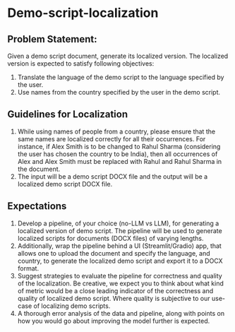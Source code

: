 # Demo-script-localization

## Problem Statement:
Given a demo script document, generate its localized version. The localized version is expected to satisfy following objectives:
1. Translate the language of the demo script to the language specified by the user.
2. Use names from the country specified by the user in the demo script.

## Guidelines for Localization
1. While using names of people from a country, please ensure that the same names are localized correctly for all their occurrences. For instance, if Alex Smith is to be changed to Rahul Sharma (considering the user has chosen the country to be India), then all occurrences of Alex and Alex Smith must be replaced with Rahul and Rahul Sharma in the document.
2. The input will be a demo script DOCX file and the output will be a localized demo script DOCX file.

## Expectations
1. Develop a pipeline, of your choice (no-LLM vs LLM), for generating a localized version of demo script. The pipeline will be used to generate localized scripts for documents (DOCX files) of varying lengths.
2. Additionally, wrap the pipeline behind a UI (Streamlit/Gradio) app, that allows one to upload the document and specify the language, and country, to generate the localized demo script and export it to a DOCX format.
3. Suggest strategies to evaluate the pipeline for correctness and quality of the localization. Be creative, we expect you to think about what kind of metric would be a close leading indicator of the correctness and quality of localized demo script. Where quality is subjective to our use-case of localizing demo scripts.
4. A thorough error analysis of the data and pipeline, along with points on how you would go about improving the model further is expected.
